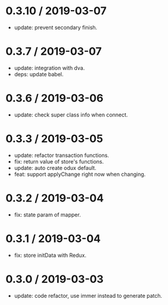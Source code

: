 # 0.3.10 / 2019-03-07

- update: prevent secondary finish.

# 0.3.7 / 2019-03-07

- update: integration with dva.
- deps: update babel.

# 0.3.6 / 2019-03-06

- update: check super class info when connect.

# 0.3.3 / 2019-03-05

- update: refactor transaction functions.
- fix: return value of store's functions.
- update: auto create odux default.
- feat: support applyChange right now when changing.

# 0.3.2 / 2019-03-04

- fix: state param of mapper.

# 0.3.1 / 2019-03-04

- fix: store initData with Redux.

# 0.3.0 / 2019-03-03

- update: code refactor, use immer instead to generate patch.
